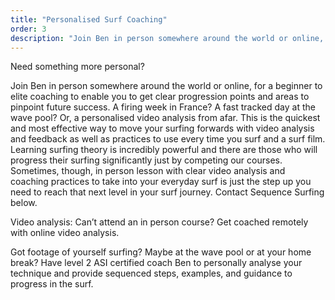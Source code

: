 ```yaml
---
title: "Personalised Surf Coaching"
order: 3
description: "Join Ben in person somewhere around the world or online, for a beginner to elite coaching to enable you to get clear progression points and areas to pinpoint future success. This is the quickest and most effective way to move your surfing forwards with video analysis and feedback as well as practices to use every time you surf and a surf film."
---
```


Need something more personal?

Join Ben in person somewhere around the world or online, for a beginner to elite coaching to enable you to get clear progression points and areas to pinpoint future success. A firing week in France? A fast tracked day at the wave pool? Or, a personalised video analysis from afar.
This is the quickest and most effective way to move your surfing forwards with video analysis and feedback as well as practices to use every time you surf and a surf film.
Learning surfing theory is incredibly powerful and there are those who will progress their surfing significantly just by competing our courses. Sometimes, though, in person lesson with clear video analysis and coaching practices to take into your everyday surf is just the step up you need to reach that next level in your surf journey.
Contact Sequence Surfing below.

Video analysis:
Can’t attend an in person course? Get coached remotely with online video analysis.

Got footage of yourself surfing? Maybe at the wave pool or at your home break? Have level 2 ASI certified coach Ben to personally analyse your technique and provide sequenced steps, examples, and guidance to progress in the surf.
